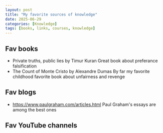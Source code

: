 ```yaml
---
layout: post
title: "My favorite sources of knowledge"
date: 2025-06-29
categories: [Knowledge]
tags: [books, links, courses, knowledge]
---
```


## Fav books
- Private truths, public lies by Timur Kuran
Great book about preferance falsification 
- The Count of Monte Cristo by Alexandre Dumas
By far my favorite childhood favorite book about unfairness and revenge 

## Fav blogs 
-  https://www.paulgraham.com/articles.html
Paul Graham's essays are among the best ones


## Fav YouTube channels 
